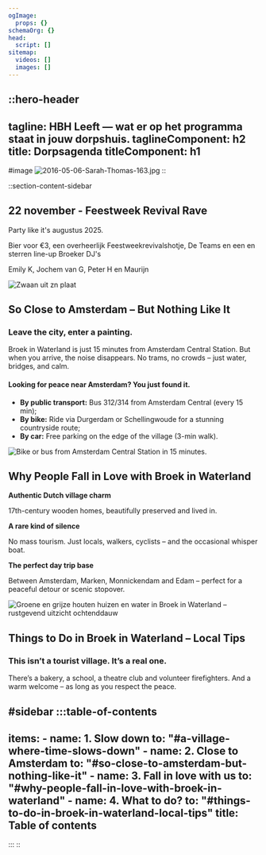 ```yaml
---
ogImage:
  props: {}
schemaOrg: {}
head:
  script: []
sitemap:
  videos: []
  images: []
---
```


::hero-header
---
tagline: HBH Leeft — wat er op het programma staat in jouw dorpshuis.
taglineComponent: h2
title: Dorpsagenda
titleComponent: h1
---
#image
![2016-05-06-Sarah-Thomas-163.jpg](/20250331_BROEKERHUIS_1530.JPG)
::

::section-content-sidebar
## 22 november - Feestweek Revival Rave

Party like it's augustus 2025.

Bier voor €3, een overheerlijk Feestweekrevivalshotje, De Teams en een en sterren line-up Broeker DJ's

Emily K, Jochem van G, Peter H en Maurijn

![Zwaan uit zn plaat](/Feestweek%20revival%20rave)

## **So Close to Amsterdam –** But Nothing Like It

### Leave the city, enter a painting.

Broek in Waterland is just 15 minutes from Amsterdam Central Station. But when you arrive, the noise disappears. No trams, no crowds – just water, bridges, and calm.

#### Looking for peace near Amsterdam? You just found it.

- **By public transport:** Bus 312/314 from Amsterdam Central (every 15 min);
- **By bike:** Ride via Durgerdam or Schellingwoude for a stunning countryside route;
- **By car:** Free parking on the edge of the village (3-min walk).

![Bike or bus from Amsterdam Central Station in 15 minutes.](/ride-bus-drive-to-broek-in-waterland-from-amsterdam)

## **Why People Fall in Love** with Broek in Waterland

**Authentic Dutch village charm**

17th-century wooden homes, beautifully preserved and lived in.

**A rare kind of silence**

No mass tourism. Just locals, walkers, cyclists – and the occasional whisper boat.

**The perfect day trip base**

Between Amsterdam, Marken, Monnickendam and Edam – perfect for a peaceful detour or scenic stopover.

![Groene en grijze houten huizen en water in Broek in Waterland – rustgevend uitzicht ochtenddauw](/zonsopgang-grijzen-houten-huizen-broek-in-waterland-dagje-uit.jpg)

## **Things to Do in Broek in Waterland –** Local Tips

### This isn’t a tourist village. It’s a real one.

There’s a bakery, a school, a theatre club and volunteer firefighters. And a warm welcome – as long as you respect the peace.

#sidebar
  :::table-of-contents
  ---
  items:
    - name: 1. Slow down
      to: "#a-village-where-time-slows-down"
    - name: 2. Close to Amsterdam
      to: "#so-close-to-amsterdam-but-nothing-like-it"
    - name: 3. Fall in love with us
      to: "#why-people-fall-in-love-with-broek-in-waterland"
    - name: 4. What to do?
      to: "#things-to-do-in-broek-in-waterland-local-tips"
  title: Table of contents
  ---
  :::
::
